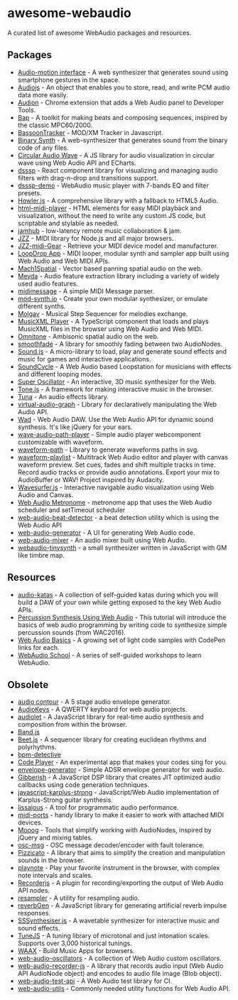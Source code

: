 # awesome-webaudio

A curated list of awesome WebAudio packages and resources.

## Packages

- [Audio-motion interface](https://github.com/MaxAlyokhin/audio-motion-interface) - A web synthesizer that generates sound using smartphone gestures in the space.
- [Audiojs](https://github.com/audiojs/audio) - An object that enables you to store, read, and write PCM audio data more easily.
- [Audion](https://github.com/google/audion) - Chrome extension that adds a Web Audio panel to Developer Tools.
- [Bap](https://github.com/adamrenklint/bap) - A toolkit for making beats and composing sequences, inspired by the classic MPC60/2000.
- [BassoonTracker](https://github.com/steffest/BassoonTracker) - MOD/XM Tracker in Javascript.
- [Binary Synth](https://github.com/MaxAlyokhin/binary-synth) - A web-synthesizer that generates sound from the binary code of any files.
- [Circular Audio Wave](https://github.com/kelvinau/circular-audio-wave) - A JS library for audio visualization in circular wave using Web Audio API and ECharts.
- [dsssp](https://github.com/NumberOneBot/dsssp) - React component library for visualizing and managing audio filters with drag-n-drop and transitions support.
- [dsssp-demo](https://github.com/NumberOneBot/dsssp-demo) - WebAudio music player with 7-bands EQ and filter presets.
- [Howler.js](https://github.com/goldfire/howler.js) - A comprehensive library with a fallback to HTML5 Audio.
- [html-midi-player](https://github.com/cifkao/html-midi-player) - HTML elements for easy MIDI playback and visualization, without the need to write any custom JS code, but scriptable and stylable as needed.
- [jamhub](https://github.com/fletcherist/jamhub) - low-latency remote music collaboration & jam.
- [JZZ](https://github.com/jazz-soft/JZZ) - MIDI library for Node.js and all major browsers.
- [JZZ-midi-Gear](https://github.com/jazz-soft/JZZ-midi-Gear) - Retrieve your MIDI device model and manufacturer.
- [LoopDrop App](https://github.com/mmckegg/loop-drop-app) - MIDI looper, modular synth and sampler app built using Web Audio and Web MIDI APIs.
- [Mach1Spatial](https://github.com/Mach1Studios/m1-sdk) - Vector based panning spatial audio on the web.
- [Meyda](https://github.com/meyda/meyda) - Audio feature extraction library including a variety of widely used audio features.
- [midimessage](https://github.com/notthetup/midimessage) - A simple MIDI Message parser.
- [mod-synth.io](https://github.com/andrevenancio/mod-synth.io) - Create your own modular synthesizer, or emulate different synths.
- [Molgav](https://github.com/surikov/molgav) - Musical Step Sequencer for melodies exchange.
- [MusicXML Player](https://github.com/infojunkie/musicxml-player) - A TypeScript component that loads and plays MusicXML files in the browser using Web Audio and Web MIDI.
- [Omnitone](https://github.com/GoogleChrome/omnitone) - Ambisonic spatial audio on the web.
- [smoothfade](https://github.com/notthetup/smoothfade) - A library for smoothly fading between two AudioNodes.
- [Sound.js](https://github.com/kittykatattack/sound.js) - A micro-library to load, play and generate sound effects and music for games and interactive applications.
- [SoundCycle](https://github.com/scriptify/soundcycle) - A Web Audio based Loopstation for musicians with effects and different looping modes.
- [Super Oscillator](https://github.com/lukehorvat/super-oscillator) - An interactive, 3D music synthesizer for the Web.
- [Tone.js](https://github.com/Tonejs/Tone.js) - A framework for making interactive music in the browser.
- [Tuna](https://github.com/Theodeus/tuna) - An audio effects library.
- [virtual-audio-graph](https://github.com/benji6/virtual-audio-graph) - Library for declaratively manipulating the Web Audio API.
- [Wad](https://github.com/rserota/wad) - Web Audio DAW. Use the Web Audio API for dynamic sound synthesis. It's like jQuery for your ears.
- [wave-audio-path-player](https://github.com/jerosoler/wave-audio-path-player) - Simple audio player webcomponent customizable with waveform.
- [waveform-path](https://github.com/jerosoler/waveform-path) - Library to generate waveforms paths in svg.
- [waveform-playlist](https://github.com/naomiaro/waveform-playlist) - Multitrack Web Audio editor and player with canvas waveform preview. Set cues, fades and shift multiple tracks in time. Record audio tracks or provide audio annotations. Export your mix to AudioBuffer or WAV! Project inspired by Audacity.
- [Wavesurfer.js](https://github.com/katspaugh/wavesurfer.js) - Interactive navigable audio visualization using Web Audio and Canvas.
- [Web Audio Metronome](https://github.com/cwilso/metronome) - metronome app that uses the Web Audio scheduler and setTimeout scheduler
- [web-audio-beat-detector](https://github.com/meerasndr/sample-golang-app) - a beat detection utility which is using the Web Audio API
- [web-audio-generator](https://github.com/ISNIT0/webaudio-generator) - A UI for generating Web Audio code.
- [web-audio-mixer](https://github.com/jamesfiltness/web-audio-mixer) - An audio mixer built using Web Audio.
- [webaudio-tinysynth](https://github.com/g200kg/webaudio-tinysynth) - a small synthesizer written in JavaScript with GM like timbre map.

## Resources

- [audio-katas](https://github.com/survivejs/audio-katas) - A collection of self-guided katas during which you will build a DAW of your own while getting exposed to the key Web Audio APIs.
- [Percussion Synthesis Using Web Audio](https://github.com/irritant/WAC-2016-Tutorial) - This tutorial will introduce the basics of web audio programming by writing code to synthesize simple percussion sounds (from WAC2016).
- [Web Audio Basics](https://github.com/kylestetz/Web-Audio-Basics) - A growing set of light code samples with CodePen links for each.
- [WebAudio School](https://github.com/mmckegg/web-audio-school) - A series of self-guided workshops to learn WebAudio.

## Obsolete

- [audio contour](https://github.com/danigb/audio-contour) - A 5 stage audio envelope generator.
- [AudioKeys](https://github.com/kylestetz/AudioKeys) - A QWERTY keyboard for web audio projects.
- [audiolet](https://github.com/oampo/Audiolet) - A JavaScript library for real-time audio synthesis and composition from within the browser.
- [Band.js](https://github.com/meenie/band.js)
- [Beet.js](https://github.com/zya/beet.js) - A sequencer library for creating euclidean rhythms and polyrhythms.
- [bpm-detective](https://github.com/tornqvist/bpm-detective)
- [Code Player](https://github.com/jcppman/code-player) - An experimental app that makes your codes sing for you.
- [envelope-generator](https://github.com/itsjoesullivan/envelope-generator) - Simple ADSR envelope generator for web audio.
- [Gibberish](https://github.com/gibber-cc/gibberish) - A JavaScript DSP library that creates JIT optimized audio callbacks using code generation techniques.
- [javascript-karplus-strong](https://github.com/mrahtz/javascript-karplus-strong) - JavaScript/Web Audio implementation of Karplus-Strong guitar synthesis.
- [lissajous](https://github.com/kylestetz/lissajous) - A tool for programmatic audio performance.
- [midi-ports](https://github.com/AndrejHronco/midi-ports) - handy library to make it easier to work with attached MIDI devices.
- [Mooog](https://github.com/mattlima/mooog) - Tools that simplify working with AudioNodes, inspired by jQuery and mixing tables.
- [osc-msg](https://github.com/mohayonao/osc-msg) - OSC message decoder/encoder with fault tolerance.
- [Pizzicato](https://github.com/alemangui/pizzicato) - A library that aims to simplify the creation and manipulation sounds in the browser.
- [playnote](https://github.com/createbits/playnote) - Play your favorite instrument in the browser, with complex note intervals and scales.
- [Recorderjs](https://github.com/mattdiamond/Recorderjs) - A plugin for recording/exporting the output of Web Audio API nodes.
- [resampler](https://github.com/notthetup/resampler) - A utility for resampling audio.
- [reverbGen](https://github.com/adelespinasse/reverbGen) - A JavaScript library for generating artificial reverb impulse responses.
- [SSSynthesiser.js](https://github.com/surikov/SSSynthesiser.js) - A wavetable synthesizer for interactive music and sound effects.
- [TuneJS](https://github.com/abbernie/tune) - A tuning library of microtonal and just intonation scales. Supports over 3,000 historical tunings.
- [WAAX](https://github.com/hoch/WAAX) - Build Music Apps for browsers.
- [web-audio-oscillators](https://github.com/lukehorvat/web-audio-oscillators) - A collection of Web Audio custom oscillators.
- [web-audio-recorder-js](https://github.com/higuma/web-audio-recorder-js) - A library that records audio input (Web Audio API AudioNode object) and encodes to audio file image (Blob object).
- [web-audio-test-api](https://github.com/mohayonao/web-audio-test-api) - A Web Audio test library for CI.
- [web-audio-utils](https://github.com/mohayonao/web-audio-utils) - Commonly needed utility functions for Web Audio API.
